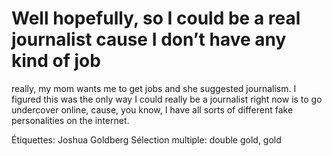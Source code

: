 # Well hopefully, so I could be a real journalist cause I don’t have any kind of job
really, my mom wants me to get jobs and she suggested journalism. I figured this
was the only way I could really be a journalist right now is to go undercover
online, cause, you know, I have all sorts of different fake personalities on the internet.

Étiquettes: Joshua Goldberg
Sélection multiple: double gold, gold